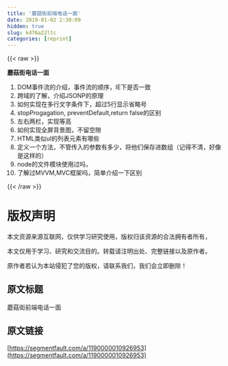 ```yaml
---
title: '蘑菇街前端电话一面' 
date: 2019-01-02 2:30:09
hidden: true
slug: k476a22ltc
categories: [reprint]
---
```


{{< raw >}}

                    
<p><strong>蘑菇街电话一面</strong></p>
<ol>
<li>DOM事件流的介绍，事件流的顺序，IE下是否一致</li>
<li>跨域的了解，介绍JSONP的原理</li>
<li>如何实现在多行文字条件下，超过5行显示省略号</li>
<li>stopProgagation, preventDefault,return false的区别</li>
<li>左右两栏，实现等高</li>
<li>如何实现全屏背景图，不留空隙</li>
<li>HTML类似ul的列表元素有哪些</li>
<li>定义一个方法，不管传入的参数有多少，将他们保存进数组（记得不清，好像是这样的）</li>
<li>node的文件模块使用过吗，</li>
<li>了解过MVVM,MVC框架吗，简单介绍一下区别</li>
</ol>

                
{{< /raw >}}

# 版权声明
本文资源来源互联网，仅供学习研究使用，版权归该资源的合法拥有者所有，

本文仅用于学习、研究和交流目的。转载请注明出处、完整链接以及原作者。

原作者若认为本站侵犯了您的版权，请联系我们，我们会立即删除！

## 原文标题
蘑菇街前端电话一面

## 原文链接
[https://segmentfault.com/a/1190000010926953](https://segmentfault.com/a/1190000010926953)

